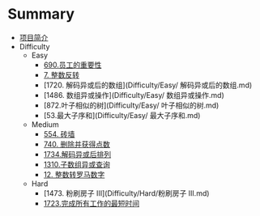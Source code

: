 # Summary

* [项目简介](README.md)
* Difficulty
    * Easy
        * [690.员工的重要性](Difficulty/Easy/员工的重要性.md)
        * [7. 整数反转](Difficulty/Easy/整数反转.md)
        * [1720. 解码异或后的数组](Difficulty/Easy/ 解码异或后的数组.md)
        * [1486. 数组异或操作](Difficulty/Easy/ 数组异或操作.md)
        * [872.叶子相似的树](Difficulty/Easy/ 叶子相似的树.md)
        * [53.最大子序和](Difficulty/Easy/ 最大子序和.md)
    * Medium
        * [554. 砖墙](Difficulty/Medium/砖墙.md)
        * [740. 删除并获得点数](Difficulty/Medium/删除并获得点数.md)
        * [1734.解码异或后排列](Difficulty/Medium/解码异或后的排列.md)
        * [1310.子数组异或查询](Difficulty/Medium/子数组异或查询.md)
        * [12. 整数转罗马数字](Difficulty/Medium/整数转罗马数字.md)
    * Hard
        * [1473. 粉刷房子 III](Difficulty/Hard/粉刷房子 III.md)
        * [1723.完成所有工作的最短时间](Difficulty/Hard/完成所有工作的最短时间.md)


